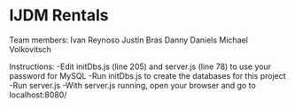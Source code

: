 # IJDM Rentals
Team members:
    Ivan Reynoso
    Justin Bras
    Danny Daniels
    Michael Volkovitsch

Instructions:
    -Edit initDbs.js (line 205) and server.js (line 78) to use your password for MySQL
    -Run initDbs.js to create the databases for this project
    -Run server.js
    -With server.js running, open your browser and go to localhost:8080/
